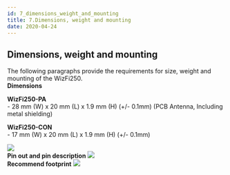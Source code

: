 ```yaml
---
id: 7_dimensions_weight_and_mounting
title: 7.Dimensions, weight and mounting
date: 2020-04-24
---
```


## Dimensions, weight and mounting

The following paragraphs provide the requirements for size, weight and
mounting of the WizFi250.  
**Dimensions**

**WizFi250-PA**  
\- 28 mm (W) x 20 mm (L) x 1.9 mm (H) (+/- 0.1mm) (PCB Antenna,
Including metal shielding)  

**WizFi250-CON**  
\- 17 mm (W) x 20 mm (L) x 1.9 mm (H) (+/- 0.1mm)

![](/document_framework/img/products/wizfi250/wifi250ds-3.png)  
**Pin out and pin description**
![](/document_framework/img/products/wizfi250/wifi250ds-4.png)  
**Recommend footprint**
![](/document_framework/img/products/wizfi250/wifi250ds-5.png)
